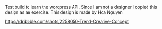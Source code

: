 
Test build to learn the wordpress API. Since I am not a designer I copied this design as an exercise. This design is made by Hoa Nguyen

https://dribbble.com/shots/2258050-Trend-Creative-Concept
